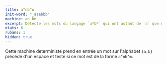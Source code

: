```yaml
---
title: a^nb^n
init-word: "_aaabbb"
machine: an_bn
excerpt: Détecte les mots du langage `a*b*` qui ont autant de `a` que de `b`.
etats: 6
rubans: 1
hidden: true
---
```

Cette machine deterministe prend en entrée un mot sur l'alphabet `{a,b}` précédé d'un espace et teste si ce mot est de la forme `a^nb^m`.
